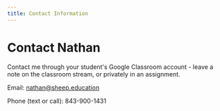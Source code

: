 ```yaml
---
title: Contact Information
---
```


# Contact Nathan

Contact me through your student's Google Classroom account - leave a note on the classroom stream, or privately in an assignment.

Email: [nathan@sheep.education](mailto:nathan@sheep.education)

Phone (text or call): 843-900-1431
